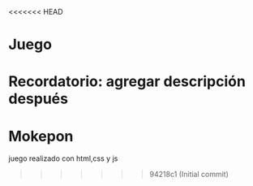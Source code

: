 <<<<<<< HEAD
# Juego
Recordatorio: agregar descripción después
=======
# Mokepon
juego realizado con html,css y js
>>>>>>> 94218c1 (Initial commit)
